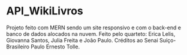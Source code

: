# API_WikiLivros
Projeto feito com MERN sendo um site responsivo e com o back-end e banco de dados alocados na nuvem. 
Feito pelo quarteto: Erica Lelis, Giovanna Santos, Julia Freita e João Paulo. 
Créditos ao Senai Suíço-Brasileiro Paulo Ernesto Tolle.
